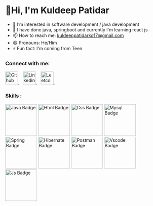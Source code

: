 <h1>👋Hi, I'm Kuldeep Patidar</h1>

- 👀 I’m interested in software development / java development
- 🌱 I have done java, springboot and currently I'm learning react js
- 📫 How to reach me: kuldeeppatidarkd17@gmail.com
- 😄 Pronouns: He/Him
- ⚡ Fun fact: I'm coming from Teen

<!---
Kuldeeppatidar17/Kuldeeppatidar17 is a ✨ special ✨ repository because its `README.md` (this file) appears on your GitHub profile.
You can click the Preview link to take a look at your changes.
--->

### Connect with me:
<div id="badges">
  <a href="https://github.com/Kuldeeppatidar17">
     <img src="https://cdn-icons-png.flaticon.com/512/25/25231.png" height="40px" width="40px" alt="Github Badge"/>
  </a>&nbsp;&nbsp;
  <a href="https://www.linkedin.com/in/kuldeeppatidar17">
    <img src="https://cdn-icons-png.flaticon.com/512/174/174857.png" height="40px" width="40px" alt="Linkedin Badge"/>
  </a>&nbsp;&nbsp;
  <a href="https://leetcode.com/u/KuldeepPatidar17">
    <img src="https://cdn.iconscout.com/icon/free/png-256/free-leetcode-3628885-3030025.png" height="40px" width="40px" alt="Leetcode Badge"/>
  </a>&nbsp;&nbsp;
</div>

### Skills :
<div>
  <img src="https://skillicons.dev/icons?i=java" height="100px" width="100px" alt="Java Badge"/>
  <img src="https://skillicons.dev/icons?i=html" height="100px" width="100px" alt="Html Badge"/>
  <img src="https://skillicons.dev/icons?i=css" height="100px" width="100px" alt="Css Badge"/>
  <img src="https://skillicons.dev/icons?i=mysql" height="100px" width="100px" alt="Mysql Badge"/>
  <img src="https://skillicons.dev/icons?i=spring" height="100px" width="100px" alt="Spring Badge"/>
  <img src="https://skillicons.dev/icons?i=hibernate" height="100px" width="100px" alt="Hibernate Badge"/>
  <img src="https://skillicons.dev/icons?i=postman" height="100px" width="100px" alt="Postman Badge"/>
  <img src="https://skillicons.dev/icons?i=vscode" height="100px" width="100px" alt="Vscode Badge"/>
  <img src="https://skillicons.dev/icons?i=js" height="100px" width="100px" alt="Js Badge"/>
</div>
